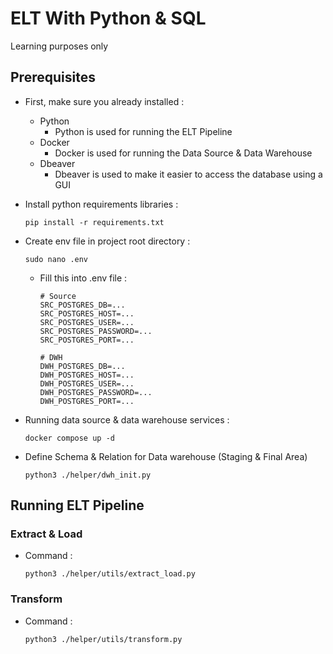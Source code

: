 # ELT With Python & SQL

Learning purposes only

## Prerequisites
- First, make sure you already installed :
    - Python
        - Python is used for running the ELT Pipeline
    - Docker
        - Docker is used for running the Data Source & Data Warehouse
    - Dbeaver
        - Dbeaver is used to make it easier to access the database using a GUI

- Install python requirements libraries :
  ```
  pip install -r requirements.txt
  ```

- Create env file in project root directory :
  ```
  sudo nano .env
  ```
  - Fill this into .env file :
    ```
    # Source
    SRC_POSTGRES_DB=...
    SRC_POSTGRES_HOST=...
    SRC_POSTGRES_USER=...
    SRC_POSTGRES_PASSWORD=...
    SRC_POSTGRES_PORT=...

    # DWH
    DWH_POSTGRES_DB=...
    DWH_POSTGRES_HOST=...
    DWH_POSTGRES_USER=...
    DWH_POSTGRES_PASSWORD=...
    DWH_POSTGRES_PORT=...
    ```

- Running data source & data warehouse services :
  ```
  docker compose up -d
  ```
  
- Define Schema & Relation for Data warehouse (Staging & Final Area)
  ```
  python3 ./helper/dwh_init.py
  ```

## Running ELT Pipeline
### Extract & Load
- Command :
  ```
  python3 ./helper/utils/extract_load.py
  ```

### Transform
- Command :
  ```
  python3 ./helper/utils/transform.py
  ```